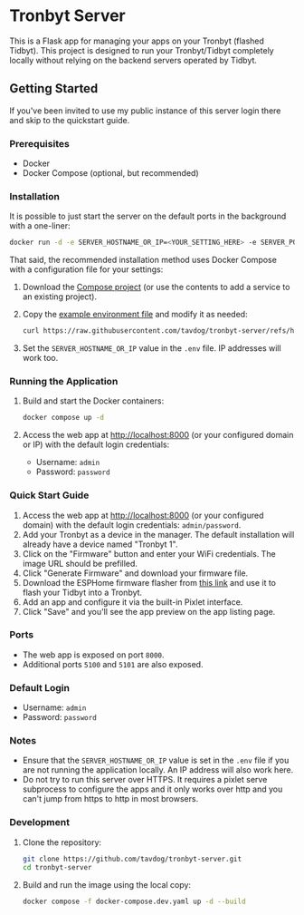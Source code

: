 # Tronbyt Server

This is a Flask app for managing your apps on your Tronbyt (flashed Tidbyt). This project is designed to run your Tronbyt/Tidbyt completely locally without relying on the backend servers operated by Tidbyt.

## Getting Started

If you've been invited to use my public instance of this server login there and skip to the quickstart guide.

### Prerequisites

- Docker
- Docker Compose (optional, but recommended)

### Installation

It is possible to just start the server on the default ports in the background with a one-liner:

```sh
docker run -d -e SERVER_HOSTNAME_OR_IP=<YOUR_SETTING_HERE> -e SERVER_PORT=8000 -e PIXLET_SERVE_PORT1=5100 -e PRODUCTION=1 -p 8000:8000 -p 5100:5100 -p 5101:5101 ghcr.io/tavdog/tronbyt-server
```

That said, the recommended installation method uses Docker Compose with a configuration file for your settings:

1. Download the [Compose project](https://raw.githubusercontent.com/tavdog/tronbyt-server/refs/heads/master/docker-compose.yaml) (or use the contents to add a service to an existing project).

2. Copy the [example environment file](https://raw.githubusercontent.com/tavdog/tronbyt-server/refs/heads/master/.env.example) and modify it as needed:

   ```sh
   curl https://raw.githubusercontent.com/tavdog/tronbyt-server/refs/heads/master/.env.example > .env
   ```

3. Set the `SERVER_HOSTNAME_OR_IP` value in the `.env` file. IP addresses will work too.

### Running the Application

1. Build and start the Docker containers:

   ```sh
   docker compose up -d
   ```

2. Access the web app at [http://localhost:8000](http://localhost:8000) (or your configured domain or IP) with the default login credentials:
   - Username: `admin`
   - Password: `password`

### Quick Start Guide

1. Access the web app at [http://localhost:8000](http://localhost:8000) (or your configured domain) with the default login credentials: `admin/password`.
2. Add your Tronbyt as a device in the manager. The default installation will already have a device named "Tronbyt 1".
3. Click on the "Firmware" button and enter your WiFi credentials. The image URL should be prefilled.
4. Click "Generate Firmware" and download your firmware file.
5. Download the ESPHome firmware flasher from [this link](https://github.com/esphome/esphome-flasher/releases) and use it to flash your Tidbyt into a Tronbyt.
6. Add an app and configure it via the built-in Pixlet interface.
7. Click "Save" and you'll see the app preview on the app listing page.

### Ports

- The web app is exposed on port `8000`.
- Additional ports `5100` and `5101` are also exposed.

### Default Login

- Username: `admin`
- Password: `password`

### Notes

- Ensure that the `SERVER_HOSTNAME_OR_IP` value is set in the `.env` file if you are not running the application locally. An IP address will also work here.
- Do not try to run this server over HTTPS. It requires a pixlet serve subprocess to configure the apps and it only works over http and you can't jump from https to http in most browsers.

### Development

1. Clone the repository:

   ```sh
   git clone https://github.com/tavdog/tronbyt-server.git
   cd tronbyt-server
   ```

2. Build and run the image using the local copy:

    ```sh
    docker compose -f docker-compose.dev.yaml up -d --build
    ```
